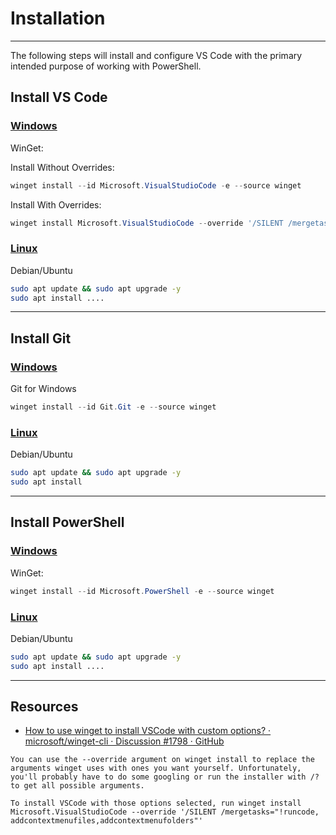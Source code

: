# Installation

---
The following steps will install and configure VS Code with the primary intended purpose of working with PowerShell.

## Install VS Code

### [Windows](#tab/vscodewindows)

WinGet:

Install Without Overrides:

```powershell
winget install --id Microsoft.VisualStudioCode -e --source winget
```

Install With Overrides:

```powershell
winget install Microsoft.VisualStudioCode --override '/SILENT /mergetasks="!runcode,addcontextmenufiles,addcontextmenufolders"' 
```

### [Linux](#tab/vscodelinux)

Debian/Ubuntu

```bash
sudo apt update && sudo apt upgrade -y
sudo apt install ....
```
---

## Install Git

### [Windows](#tab/gitwindows)

Git for Windows

```powershell
winget install --id Git.Git -e --source winget
```

### [Linux](#tab/gitlinux)

Debian/Ubuntu

```bash
sudo apt update && sudo apt upgrade -y
sudo apt install 
```

---

## Install PowerShell

### [Windows](#tab/pwshwindows)

WinGet:

```powershell
winget install --id Microsoft.PowerShell -e --source winget
```

### [Linux](#tab/pwshlinux)

Debian/Ubuntu

```bash
sudo apt update && sudo apt upgrade -y
sudo apt install ....
```

---

## Resources

- [How to use winget to install VSCode with custom options? · microsoft/winget-cli · Discussion #1798 · GitHub](https://github.com/microsoft/winget-cli/discussions/1798)

```text
You can use the --override argument on winget install to replace the arguments winget uses with ones you want yourself. Unfortunately, you'll probably have to do some googling or run the installer with /? to get all possible arguments.

To install VSCode with those options selected, run winget install Microsoft.VisualStudioCode --override '/SILENT /mergetasks="!runcode,     addcontextmenufiles,addcontextmenufolders"'
```
